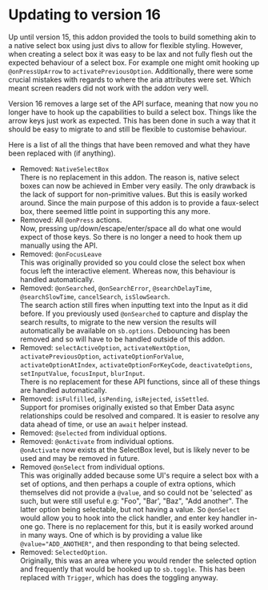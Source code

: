 # Updating to version 16

Up until version 15, this addon provided the tools to build something akin to a native select box using just divs to allow for flexible styling. However, when creating a select box it was easy to be lax and not fully flesh out the expected behaviour of a select box. For example one might omit hooking up `@onPressUpArrow` to `activatePreviousOption`. Additionally, there were some crucial mistakes with regards to where the aria attributes were set. Which meant screen readers did not work with the addon very well.

Version 16 removes a large set of the API surface, meaning that now you no longer have to hook up the capabilities to build a select box. Things like the arrow keys just work as expected. This has been done in such a way that it should be easy to migrate to and still be flexible to customise behaviour.

Here is a list of all the things that have been removed and what they have been replaced with (if anything).

- Removed: `NativeSelectBox`<br>
  There is no replacement in this addon. The reason is, native select boxes can now be achieved in Ember very easily. The only drawback is the lack of support for non-primitive values. But this is easily worked around. Since the main purpose of this addon is to provide a faux-select box, there seemed little point in supporting this any more.
- Removed: All `@onPress` actions.<br>
  Now, pressing up/down/escape/enter/space all do what one would expect of those keys. So there is no longer a need to hook them up manually using the API.
- Removed: `@onFocusLeave`<br>
  This was originally provided so you could close the select box when focus left the interactive element. Whereas now, this behaviour is handled automatically.
- Removed: `@onSearched`, `@onSearchError`, `@searchDelayTime`, `@searchSlowTime`, `cancelSearch`, `isSlowSearch`.<br>
  The search action still fires when inputting text into the Input as it did before.
  If you previously used `@onSearched` to capture and display the search results, to migrate to the new version the results will automatically be available on `sb.options`. Debouncing has been removed and so will have to be handled outside of this addon.
- Removed: `selectActiveOption`, `activateNextOption`, `activatePreviousOption`, `activateOptionForValue`, `activateOptionAtIndex`, `activateOptionForKeyCode`, `deactivateOptions`, `setInputValue`, `focusInput`, `blurInput`.<br>
  There is no replacement for these API functions, since all of these things are handled automatically.
- Removed: `isFulfilled`, `isPending`, `isRejected`, `isSettled`.<br>
  Support for promises originally existed so that Ember Data async relationships could be resolved and compared. It is easier to resolve any data ahead of time, or use an `await` helper instead.
- Removed: `@selected` from individual options.
- Removed: `@onActivate` from individual options. <br>`@onActivate` now exists at the SelectBox level, but is likely never to be used and may be removed in future.
- Removed `@onSelect` from individual options.<br>
  This was originally added because some UI's require a select box with a set of options, and then perhaps a couple of extra options, which themselves did not provide a `@value`, and so could not be 'selected' as such, but were still useful e.g: "Foo", "Bar', "Baz", "Add another". The latter option being selectable, but not having a value. So `@onSelect` would allow you to hook into the click handler, and enter key handler in-one go. There is no replacement for this, but it is easily worked around in many ways. One of which is by providing a value like `@value="ADD_ANOTHER"`, and then responding to that being selected.
- Removed: `SelectedOption`.<br>
  Originally, this was an area where you would render the selected option and frequently that would be hooked up to `sb.toggle`. This has been replaced with `Trigger`, which has does the toggling anyway.
